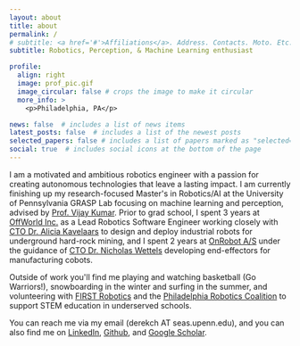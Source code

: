 ```yaml
---
layout: about
title: about
permalink: /
# subtitle: <a href='#'>Affiliations</a>. Address. Contacts. Moto. Etc.
subtitle: Robotics, Perception, & Machine Learning enthusiast

profile:
  align: right
  image: prof_pic.gif
  image_circular: false # crops the image to make it circular
  more_info: >
    <p>Philadelphia, PA</p>

news: false  # includes a list of news items
latest_posts: false  # includes a list of the newest posts
selected_papers: false # includes a list of papers marked as "selected={true}"
social: true  # includes social icons at the bottom of the page
---
```


I am a motivated and ambitious robotics engineer with a passion for creating autonomous technologies that leave a lasting impact. I am currently finishing up my research-focused Master's in Robotics/AI at the University of Pennsylvania GRASP Lab focusing on machine learning and perception, advised by [Prof. Vijay Kumar](https://www.kumarrobotics.org/dr-vijay-kumar/). Prior to grad school, I spent 3 years at [OffWorld Inc.](https://www.offworld.ai/) as a Lead Robotics Software Engineer working closely with [CTO Dr. Alicia Kavelaars](https://www.linkedin.com/in/alicia-kavelaars/) to design and deploy industrial robots for underground hard-rock mining, and I spent 2 years at [OnRobot A/S](https://onrobot.com/en) under the guidance of [CTO Dr. Nicholas Wettels](https://www.linkedin.com/in/nicholas-wettels-48aaa83/) developing end-effectors for manufacturing cobots.

Outside of work you'll find me playing and watching basketball (Go Warriors!), snowboarding in the winter and surfing in the summer, and volunteering with [FIRST Robotics](https://www.firstinspires.org/) and the [Philadelphia Robotics Coalition](https://roboticscoalition.org/) to support STEM education in underserved schools.

You can reach me via my email (derekch AT seas.upenn.edu), and you can also find me on [LinkedIn](https://www.linkedin.com/in/derekwcheng/), [Github](https://github.com/dcheng289), and [Google Scholar](https://scholar.google.com/citations?hl=en&user=EP_omZQAAAAJ).

<!-- Put your address / P.O. box / other info right below your picture. You can also disable any of these elements by editing `profile` property of the YAML header of your `_pages/about.md`. Edit `_bibliography/papers.bib` and Jekyll will render your [publications page](/al-folio/publications/) automatically. -->

<!-- Link to your social media connections, too. This theme is set up to use [Font Awesome icons](https://fontawesome.com/) and [Academicons](https://jpswalsh.github.io/academicons/), like the ones below. Add your Facebook, Twitter, LinkedIn, Google Scholar, or just disable all of them. -->